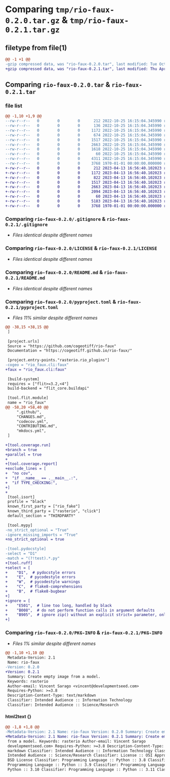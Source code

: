 # Comparing `tmp/rio-faux-0.2.0.tar.gz` & `tmp/rio-faux-0.2.1.tar.gz`

## filetype from file(1)

```diff
@@ -1 +1 @@
-gzip compressed data, was "rio-faux-0.2.0.tar", last modified: Tue Oct 25 16:15:17 2022, max compression
+gzip compressed data, was "rio-faux-0.2.1.tar", last modified: Thu Apr 13 16:56:51 2023, max compression
```

## Comparing `rio-faux-0.2.0.tar` & `rio-faux-0.2.1.tar`

### file list

```diff
@@ -1,10 +1,9 @@
--rw-r--r--   0        0        0      212 2022-10-25 16:15:04.345990 rio-faux-0.2.0/.bumpversion.cfg
--rw-r--r--   0        0        0      136 2022-10-25 16:15:04.345990 rio-faux-0.2.0/.flake8
--rw-r--r--   0        0        0     1172 2022-10-25 16:15:04.345990 rio-faux-0.2.0/.gitignore
--rw-r--r--   0        0        0      674 2022-10-25 16:15:04.345990 rio-faux-0.2.0/.pre-commit-config.yaml
--rw-r--r--   0        0        0     1517 2022-10-25 16:15:04.345990 rio-faux-0.2.0/LICENSE
--rw-r--r--   0        0        0     2663 2022-10-25 16:15:04.345990 rio-faux-0.2.0/README.md
--rw-r--r--   0        0        0     1618 2022-10-25 16:15:04.345990 rio-faux-0.2.0/pyproject.toml
--rw-r--r--   0        0        0       60 2022-10-25 16:15:04.345990 rio-faux-0.2.0/rio_faux/__init__.py
--rw-r--r--   0        0        0     4311 2022-10-25 16:15:04.345990 rio-faux-0.2.0/rio_faux/cli.py
--rw-r--r--   0        0        0     3768 1970-01-01 00:00:00.000000 rio-faux-0.2.0/PKG-INFO
+-rw-r--r--   0        0        0      212 2023-04-13 16:56:40.102023 rio-faux-0.2.1/.bumpversion.cfg
+-rw-r--r--   0        0        0     1172 2023-04-13 16:56:40.102023 rio-faux-0.2.1/.gitignore
+-rw-r--r--   0        0        0      822 2023-04-13 16:56:40.102023 rio-faux-0.2.1/.pre-commit-config.yaml
+-rw-r--r--   0        0        0     1517 2023-04-13 16:56:40.102023 rio-faux-0.2.1/LICENSE
+-rw-r--r--   0        0        0     2663 2023-04-13 16:56:40.102023 rio-faux-0.2.1/README.md
+-rw-r--r--   0        0        0     2094 2023-04-13 16:56:40.102023 rio-faux-0.2.1/pyproject.toml
+-rw-r--r--   0        0        0       60 2023-04-13 16:56:40.102023 rio-faux-0.2.1/rio_faux/__init__.py
+-rw-r--r--   0        0        0     5183 2023-04-13 16:56:40.102023 rio-faux-0.2.1/rio_faux/cli.py
+-rw-r--r--   0        0        0     3768 1970-01-01 00:00:00.000000 rio-faux-0.2.1/PKG-INFO
```

### Comparing `rio-faux-0.2.0/.gitignore` & `rio-faux-0.2.1/.gitignore`

 * *Files identical despite different names*

### Comparing `rio-faux-0.2.0/LICENSE` & `rio-faux-0.2.1/LICENSE`

 * *Files identical despite different names*

### Comparing `rio-faux-0.2.0/README.md` & `rio-faux-0.2.1/README.md`

 * *Files identical despite different names*

### Comparing `rio-faux-0.2.0/pyproject.toml` & `rio-faux-0.2.1/pyproject.toml`

 * *Files 11% similar despite different names*

```diff
@@ -38,15 +38,15 @@
 ]
 
 [project.urls]
 Source = "https://github.com/cogeotiff/rio-faux"
 Documentation = "https://cogeotiff.github.io/rio-faux/"
 
 [project.entry-points."rasterio.rio_plugins"]
-cogeo = "rio_faux.cli:faux"
+faux = "rio_faux.cli:faux"
 
 [build-system]
 requires = ["flit>=3.2,<4"]
 build-backend = "flit_core.buildapi"
 
 [tool.flit.module]
 name = "rio_faux"
@@ -58,20 +58,40 @@
     ".github/",
     "CHANGES.md",
     "codecov.yml",
     "CONTRIBUTING.md",
     "mkdocs.yml",
 ]
 
+[tool.coverage.run]
+branch = true
+parallel = true
+
+[tool.coverage.report]
+exclude_lines = [
+  "no cov",
+  "if __name__ == .__main__.:",
+  "if TYPE_CHECKING:",
+]
+
 [tool.isort]
 profile = "black"
 known_first_party = ["rio_fake"]
 known_third_party = ["rasterio", "click"]
 default_section = "THIRDPARTY"
 
 [tool.mypy]
-no_strict_optional = "True"
-ignore_missing_imports = "True"
+no_strict_optional = true
 
-[tool.pydocstyle]
-select = "D1"
-match = "(?!test).*.py"
+[tool.ruff]
+select = [
+    "D1",  # pydocstyle errors
+    "E",  # pycodestyle errors
+    "W",  # pycodestyle warnings
+    "C",  # flake8-comprehensions
+    "B",  # flake8-bugbear
+]
+ignore = [
+    "E501",  # line too long, handled by black
+    "B008",  # do not perform function calls in argument defaults
+    "B905",  # ignore zip() without an explicit strict= parameter, only support with python >3.10
+]
```

### Comparing `rio-faux-0.2.0/PKG-INFO` & `rio-faux-0.2.1/PKG-INFO`

 * *Files 1% similar despite different names*

```diff
@@ -1,10 +1,10 @@
 Metadata-Version: 2.1
 Name: rio-faux
-Version: 0.2.0
+Version: 0.2.1
 Summary: Create empty image from a model.
 Keywords: rasterio
 Author-email: Vincent Sarago <vincent@developmentseed.com>
 Requires-Python: >=3.8
 Description-Content-Type: text/markdown
 Classifier: Intended Audience :: Information Technology
 Classifier: Intended Audience :: Science/Research
```

#### html2text {}

```diff
@@ -1,8 +1,8 @@
-Metadata-Version: 2.1 Name: rio-faux Version: 0.2.0 Summary: Create empty image
+Metadata-Version: 2.1 Name: rio-faux Version: 0.2.1 Summary: Create empty image
 from a model. Keywords: rasterio Author-email: Vincent Sarago
 developmentseed.com> Requires-Python: >=3.8 Description-Content-Type: text/
 markdown Classifier: Intended Audience :: Information Technology Classifier:
 Intended Audience :: Science/Research Classifier: License :: OSI Approved ::
 BSD License Classifier: Programming Language :: Python :: 3.8 Classifier:
 Programming Language :: Python :: 3.9 Classifier: Programming Language ::
 Python :: 3.10 Classifier: Programming Language :: Python :: 3.11 Classifier:
```

